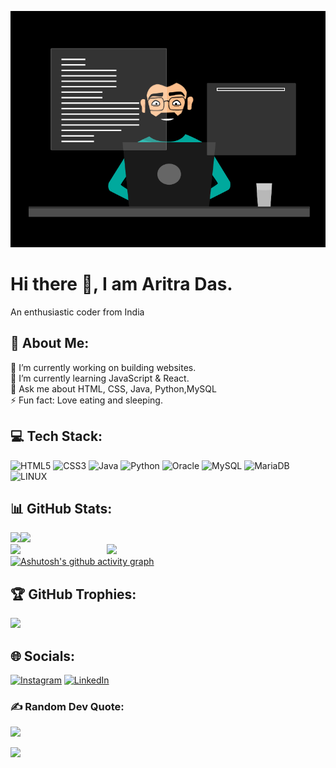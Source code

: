 ![logo](https://github.com/SUVO28/SUVO28/blob/main/banner.gif)
# Hi there 👋, I am Aritra Das.
An enthusiastic coder from India
## 💫 About Me:

🔭 I’m currently working on building websites.<br>🌱 I’m currently learning JavaScript & React.<br>💬 Ask me about HTML, CSS, Java, Python,MySQL<br>⚡ Fun fact: Love eating and sleeping.

## 💻 Tech Stack:
![HTML5](https://img.shields.io/badge/html5-%23E34F26.svg?style=for-the-badge&logo=html5&logoColor=white) ![CSS3](https://img.shields.io/badge/css3-%231572B6.svg?style=for-the-badge&logo=css3&logoColor=white) ![Java](https://img.shields.io/badge/java-%23ED8B00.svg?style=for-the-badge&logo=java&logoColor=white) ![Python](https://img.shields.io/badge/python-3670A0?style=for-the-badge&logo=python&logoColor=ffdd54) ![Oracle](https://img.shields.io/badge/Oracle-F80000?style=for-the-badge&logo=oracle&logoColor=white) ![MySQL](https://img.shields.io/badge/mysql-%2300f.svg?style=for-the-badge&logo=mysql&logoColor=white) ![MariaDB](https://img.shields.io/badge/MariaDB-003545?style=for-the-badge&logo=mariadb&logoColor=white) ![LINUX](https://img.shields.io/badge/Linux-FCC624?style=for-the-badge&logo=linux&logoColor=black)

## 📊 GitHub Stats:
![](https://github-readme-stats.vercel.app/api?username=SUVO28&theme=vision-friendly-dark&hide_border=true&include_all_commits=true&count_private=true)![](https://github-readme-stats.vercel.app/api/top-langs/?username=SUVO28&theme=vision-friendly-dark&hide_border=true&include_all_commits=true&count_private=true&layout=compact)<br/>
![](https://github-readme-streak-stats.herokuapp.com/?user=SUVO28&theme=vision-friendly-dark&hide_border=true)
<img src="https://cdn.dribbble.com/users/1277312/screenshots/14733298/media/39b1045e593737587dd60e42c8422d1f.gif" width="350px" align="right"><br/>
[![Ashutosh's github activity graph](https://github-readme-activity-graph.cyclic.app/graph?username=SUVO28&theme=merko)](https://github.com/ashutosh00710/github-readme-activity-graph)

## 🏆 GitHub Trophies:
![](https://github-profile-trophy.vercel.app/?username=SUVO28&theme=monokai&no-frame=false&no-bg=false&margin-w=4)

## 🌐 Socials:
[![Instagram](https://img.shields.io/badge/Instagram-%23E4405F.svg?logo=Instagram&logoColor=white)](https://instagram.com/aritradas7998) [![LinkedIn](https://img.shields.io/badge/LinkedIn-%230077B5.svg?logo=linkedin&logoColor=white)](https://www.linkedin.com/in/aritradas-4a1b3b226) 

### ✍️ Random Dev Quote:
![](https://quotes-github-readme.vercel.app/api?type=horizontal&theme=radical)

[![](https://visitcount.itsvg.in/api?id=SUVO28&icon=5&color=6)](https://visitcount.itsvg.in)

